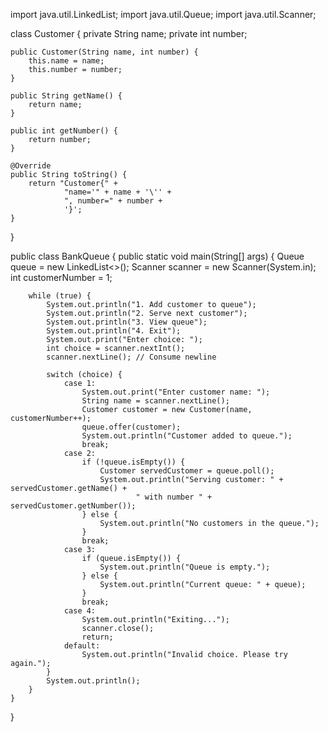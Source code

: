 import java.util.LinkedList;
import java.util.Queue;
import java.util.Scanner;

class Customer {
    private String name;
    private int number;

    public Customer(String name, int number) {
        this.name = name;
        this.number = number;
    }

    public String getName() {
        return name;
    }

    public int getNumber() {
        return number;
    }

    @Override
    public String toString() {
        return "Customer{" +
                "name='" + name + '\'' +
                ", number=" + number +
                '}';
    }
}

public class BankQueue {
    public static void main(String[] args) {
        Queue<Customer> queue = new LinkedList<>();
        Scanner scanner = new Scanner(System.in);
        int customerNumber = 1;

        while (true) {
            System.out.println("1. Add customer to queue");
            System.out.println("2. Serve next customer");
            System.out.println("3. View queue");
            System.out.println("4. Exit");
            System.out.print("Enter choice: ");
            int choice = scanner.nextInt();
            scanner.nextLine(); // Consume newline

            switch (choice) {
                case 1:
                    System.out.print("Enter customer name: ");
                    String name = scanner.nextLine();
                    Customer customer = new Customer(name, customerNumber++);
                    queue.offer(customer);
                    System.out.println("Customer added to queue.");
                    break;
                case 2:
                    if (!queue.isEmpty()) {
                        Customer servedCustomer = queue.poll();
                        System.out.println("Serving customer: " + servedCustomer.getName() +
                                " with number " + servedCustomer.getNumber());
                    } else {
                        System.out.println("No customers in the queue.");
                    }
                    break;
                case 3:
                    if (queue.isEmpty()) {
                        System.out.println("Queue is empty.");
                    } else {
                        System.out.println("Current queue: " + queue);
                    }
                    break;
                case 4:
                    System.out.println("Exiting...");
                    scanner.close();
                    return;
                default:
                    System.out.println("Invalid choice. Please try again.");
            }
            System.out.println();
        }
    }
}

